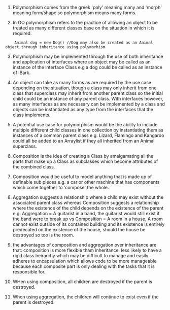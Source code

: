 1. Polymorphism comes from the greek 'poly' meaning many and 'morph' meaning form/shape so polymorphism means many forms.

2. In OO polymorphism refers to the practice of allowing an object to be treated as many different classes base on the situation in which it is required.
```Dog dog = new Dog(); //Dog being a child of a superclass animal
    Animal dog = new Dog() //Dog may also be created as an Animal object through inheritance using polymorhism
```    

3. Polymorphism may be implemented through the use of both inheritance and application of interfaces where an object may be called as an instance of the interface Class e.g a dog could be called as an instance of IBark.

4. An object can take as many forms as are required by the use case depending on the situation, though a class may only inherit from one class that superclass may inherit from another parent class so the initial child could be an instance of any parent class. With interfaces however, as many interfaces as are necessary can be implemented by a class and objects can be instantiated as any type from the interfaces that the class implements.

5. A potential use case for polymorphism would be the ability to include multiple different child classes in one collection by instantiating them as instances of a common parent class e.g.
Lizard, Flamingo and Kangaroo could all be added to an Arraylist<Animal> if they all inherited from an Animal superclass.

6. Composition is the idea of creating a Class by amalgamating all the parts that make up a Class as subclasses which become attributes of the combined class.

7. Composition would be useful to model anything that is made up of definable sub pieces e.g. a car or other machine that has components which come together to 'compose' the whole.

8. Aggregation suggests a relationship where a child may exist without the associated parent class whereas Composition suggests a relationship where the existence of the child depends on the existence of the parent e.g. Aggregation = A guitarist in a band, the guitarist would still exist if the band were to break up vs Composition = A room in a house, A room cannot exist outside of its contained building and its existence is entirely predecated on the existence of the house, should the house be destroyed so too is the room.

9. the advantages of composition and aggregation over inheritance are that: composition is more flexible tham inheritance, less likely to have a rigid class heirarchy which may be difficult to manage and easily adheres to encapsulation which allows code to be more manageable because each composite part is only dealing with the tasks that it is responsible for.

10. WHen using composition, all children are destroyed if the parent is destroyed.

11. When using aggregation, the children will continue to exist even if the parent is destroyed.

